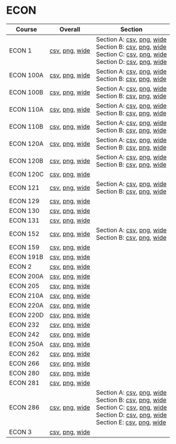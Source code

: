 # ECON

| Course | Overall | Section |
| ------ | ------- | ------- |
| ECON 1 | [csv](https://github.com/UCSD-Historical-Enrollment-Data/2024Fall/blob/main/overall/ECON%201.csv), [png](https://raw.githubusercontent.com/UCSD-Historical-Enrollment-Data/2024Fall/main/plot_overall/ECON%201.png), [wide](https://raw.githubusercontent.com/UCSD-Historical-Enrollment-Data/2024Fall/main/plot_overall_wide/ECON%201.png) | Section A: [csv](https://github.com/UCSD-Historical-Enrollment-Data/2024Fall/blob/main/section/ECON%201_A.csv), [png](https://raw.githubusercontent.com/UCSD-Historical-Enrollment-Data/2024Fall/main/plot_section/ECON%201_A.png), [wide](https://raw.githubusercontent.com/UCSD-Historical-Enrollment-Data/2024Fall/main/plot_section_wide/ECON%201_A.png)<br>Section B: [csv](https://github.com/UCSD-Historical-Enrollment-Data/2024Fall/blob/main/section/ECON%201_B.csv), [png](https://raw.githubusercontent.com/UCSD-Historical-Enrollment-Data/2024Fall/main/plot_section/ECON%201_B.png), [wide](https://raw.githubusercontent.com/UCSD-Historical-Enrollment-Data/2024Fall/main/plot_section_wide/ECON%201_B.png)<br>Section C: [csv](https://github.com/UCSD-Historical-Enrollment-Data/2024Fall/blob/main/section/ECON%201_C.csv), [png](https://raw.githubusercontent.com/UCSD-Historical-Enrollment-Data/2024Fall/main/plot_section/ECON%201_C.png), [wide](https://raw.githubusercontent.com/UCSD-Historical-Enrollment-Data/2024Fall/main/plot_section_wide/ECON%201_C.png)<br>Section D: [csv](https://github.com/UCSD-Historical-Enrollment-Data/2024Fall/blob/main/section/ECON%201_D.csv), [png](https://raw.githubusercontent.com/UCSD-Historical-Enrollment-Data/2024Fall/main/plot_section/ECON%201_D.png), [wide](https://raw.githubusercontent.com/UCSD-Historical-Enrollment-Data/2024Fall/main/plot_section_wide/ECON%201_D.png) |
| ECON 100A | [csv](https://github.com/UCSD-Historical-Enrollment-Data/2024Fall/blob/main/overall/ECON%20100A.csv), [png](https://raw.githubusercontent.com/UCSD-Historical-Enrollment-Data/2024Fall/main/plot_overall/ECON%20100A.png), [wide](https://raw.githubusercontent.com/UCSD-Historical-Enrollment-Data/2024Fall/main/plot_overall_wide/ECON%20100A.png) | Section A: [csv](https://github.com/UCSD-Historical-Enrollment-Data/2024Fall/blob/main/section/ECON%20100A_A.csv), [png](https://raw.githubusercontent.com/UCSD-Historical-Enrollment-Data/2024Fall/main/plot_section/ECON%20100A_A.png), [wide](https://raw.githubusercontent.com/UCSD-Historical-Enrollment-Data/2024Fall/main/plot_section_wide/ECON%20100A_A.png)<br>Section B: [csv](https://github.com/UCSD-Historical-Enrollment-Data/2024Fall/blob/main/section/ECON%20100A_B.csv), [png](https://raw.githubusercontent.com/UCSD-Historical-Enrollment-Data/2024Fall/main/plot_section/ECON%20100A_B.png), [wide](https://raw.githubusercontent.com/UCSD-Historical-Enrollment-Data/2024Fall/main/plot_section_wide/ECON%20100A_B.png) |
| ECON 100B | [csv](https://github.com/UCSD-Historical-Enrollment-Data/2024Fall/blob/main/overall/ECON%20100B.csv), [png](https://raw.githubusercontent.com/UCSD-Historical-Enrollment-Data/2024Fall/main/plot_overall/ECON%20100B.png), [wide](https://raw.githubusercontent.com/UCSD-Historical-Enrollment-Data/2024Fall/main/plot_overall_wide/ECON%20100B.png) | Section A: [csv](https://github.com/UCSD-Historical-Enrollment-Data/2024Fall/blob/main/section/ECON%20100B_A.csv), [png](https://raw.githubusercontent.com/UCSD-Historical-Enrollment-Data/2024Fall/main/plot_section/ECON%20100B_A.png), [wide](https://raw.githubusercontent.com/UCSD-Historical-Enrollment-Data/2024Fall/main/plot_section_wide/ECON%20100B_A.png)<br>Section B: [csv](https://github.com/UCSD-Historical-Enrollment-Data/2024Fall/blob/main/section/ECON%20100B_B.csv), [png](https://raw.githubusercontent.com/UCSD-Historical-Enrollment-Data/2024Fall/main/plot_section/ECON%20100B_B.png), [wide](https://raw.githubusercontent.com/UCSD-Historical-Enrollment-Data/2024Fall/main/plot_section_wide/ECON%20100B_B.png) |
| ECON 110A | [csv](https://github.com/UCSD-Historical-Enrollment-Data/2024Fall/blob/main/overall/ECON%20110A.csv), [png](https://raw.githubusercontent.com/UCSD-Historical-Enrollment-Data/2024Fall/main/plot_overall/ECON%20110A.png), [wide](https://raw.githubusercontent.com/UCSD-Historical-Enrollment-Data/2024Fall/main/plot_overall_wide/ECON%20110A.png) | Section A: [csv](https://github.com/UCSD-Historical-Enrollment-Data/2024Fall/blob/main/section/ECON%20110A_A.csv), [png](https://raw.githubusercontent.com/UCSD-Historical-Enrollment-Data/2024Fall/main/plot_section/ECON%20110A_A.png), [wide](https://raw.githubusercontent.com/UCSD-Historical-Enrollment-Data/2024Fall/main/plot_section_wide/ECON%20110A_A.png)<br>Section B: [csv](https://github.com/UCSD-Historical-Enrollment-Data/2024Fall/blob/main/section/ECON%20110A_B.csv), [png](https://raw.githubusercontent.com/UCSD-Historical-Enrollment-Data/2024Fall/main/plot_section/ECON%20110A_B.png), [wide](https://raw.githubusercontent.com/UCSD-Historical-Enrollment-Data/2024Fall/main/plot_section_wide/ECON%20110A_B.png) |
| ECON 110B | [csv](https://github.com/UCSD-Historical-Enrollment-Data/2024Fall/blob/main/overall/ECON%20110B.csv), [png](https://raw.githubusercontent.com/UCSD-Historical-Enrollment-Data/2024Fall/main/plot_overall/ECON%20110B.png), [wide](https://raw.githubusercontent.com/UCSD-Historical-Enrollment-Data/2024Fall/main/plot_overall_wide/ECON%20110B.png) | Section A: [csv](https://github.com/UCSD-Historical-Enrollment-Data/2024Fall/blob/main/section/ECON%20110B_A.csv), [png](https://raw.githubusercontent.com/UCSD-Historical-Enrollment-Data/2024Fall/main/plot_section/ECON%20110B_A.png), [wide](https://raw.githubusercontent.com/UCSD-Historical-Enrollment-Data/2024Fall/main/plot_section_wide/ECON%20110B_A.png)<br>Section B: [csv](https://github.com/UCSD-Historical-Enrollment-Data/2024Fall/blob/main/section/ECON%20110B_B.csv), [png](https://raw.githubusercontent.com/UCSD-Historical-Enrollment-Data/2024Fall/main/plot_section/ECON%20110B_B.png), [wide](https://raw.githubusercontent.com/UCSD-Historical-Enrollment-Data/2024Fall/main/plot_section_wide/ECON%20110B_B.png) |
| ECON 120A | [csv](https://github.com/UCSD-Historical-Enrollment-Data/2024Fall/blob/main/overall/ECON%20120A.csv), [png](https://raw.githubusercontent.com/UCSD-Historical-Enrollment-Data/2024Fall/main/plot_overall/ECON%20120A.png), [wide](https://raw.githubusercontent.com/UCSD-Historical-Enrollment-Data/2024Fall/main/plot_overall_wide/ECON%20120A.png) | Section A: [csv](https://github.com/UCSD-Historical-Enrollment-Data/2024Fall/blob/main/section/ECON%20120A_A.csv), [png](https://raw.githubusercontent.com/UCSD-Historical-Enrollment-Data/2024Fall/main/plot_section/ECON%20120A_A.png), [wide](https://raw.githubusercontent.com/UCSD-Historical-Enrollment-Data/2024Fall/main/plot_section_wide/ECON%20120A_A.png)<br>Section B: [csv](https://github.com/UCSD-Historical-Enrollment-Data/2024Fall/blob/main/section/ECON%20120A_B.csv), [png](https://raw.githubusercontent.com/UCSD-Historical-Enrollment-Data/2024Fall/main/plot_section/ECON%20120A_B.png), [wide](https://raw.githubusercontent.com/UCSD-Historical-Enrollment-Data/2024Fall/main/plot_section_wide/ECON%20120A_B.png) |
| ECON 120B | [csv](https://github.com/UCSD-Historical-Enrollment-Data/2024Fall/blob/main/overall/ECON%20120B.csv), [png](https://raw.githubusercontent.com/UCSD-Historical-Enrollment-Data/2024Fall/main/plot_overall/ECON%20120B.png), [wide](https://raw.githubusercontent.com/UCSD-Historical-Enrollment-Data/2024Fall/main/plot_overall_wide/ECON%20120B.png) | Section A: [csv](https://github.com/UCSD-Historical-Enrollment-Data/2024Fall/blob/main/section/ECON%20120B_A.csv), [png](https://raw.githubusercontent.com/UCSD-Historical-Enrollment-Data/2024Fall/main/plot_section/ECON%20120B_A.png), [wide](https://raw.githubusercontent.com/UCSD-Historical-Enrollment-Data/2024Fall/main/plot_section_wide/ECON%20120B_A.png)<br>Section B: [csv](https://github.com/UCSD-Historical-Enrollment-Data/2024Fall/blob/main/section/ECON%20120B_B.csv), [png](https://raw.githubusercontent.com/UCSD-Historical-Enrollment-Data/2024Fall/main/plot_section/ECON%20120B_B.png), [wide](https://raw.githubusercontent.com/UCSD-Historical-Enrollment-Data/2024Fall/main/plot_section_wide/ECON%20120B_B.png) |
| ECON 120C | [csv](https://github.com/UCSD-Historical-Enrollment-Data/2024Fall/blob/main/overall/ECON%20120C.csv), [png](https://raw.githubusercontent.com/UCSD-Historical-Enrollment-Data/2024Fall/main/plot_overall/ECON%20120C.png), [wide](https://raw.githubusercontent.com/UCSD-Historical-Enrollment-Data/2024Fall/main/plot_overall_wide/ECON%20120C.png) |  |
| ECON 121 | [csv](https://github.com/UCSD-Historical-Enrollment-Data/2024Fall/blob/main/overall/ECON%20121.csv), [png](https://raw.githubusercontent.com/UCSD-Historical-Enrollment-Data/2024Fall/main/plot_overall/ECON%20121.png), [wide](https://raw.githubusercontent.com/UCSD-Historical-Enrollment-Data/2024Fall/main/plot_overall_wide/ECON%20121.png) | Section A: [csv](https://github.com/UCSD-Historical-Enrollment-Data/2024Fall/blob/main/section/ECON%20121_A.csv), [png](https://raw.githubusercontent.com/UCSD-Historical-Enrollment-Data/2024Fall/main/plot_section/ECON%20121_A.png), [wide](https://raw.githubusercontent.com/UCSD-Historical-Enrollment-Data/2024Fall/main/plot_section_wide/ECON%20121_A.png)<br>Section B: [csv](https://github.com/UCSD-Historical-Enrollment-Data/2024Fall/blob/main/section/ECON%20121_B.csv), [png](https://raw.githubusercontent.com/UCSD-Historical-Enrollment-Data/2024Fall/main/plot_section/ECON%20121_B.png), [wide](https://raw.githubusercontent.com/UCSD-Historical-Enrollment-Data/2024Fall/main/plot_section_wide/ECON%20121_B.png) |
| ECON 129 | [csv](https://github.com/UCSD-Historical-Enrollment-Data/2024Fall/blob/main/overall/ECON%20129.csv), [png](https://raw.githubusercontent.com/UCSD-Historical-Enrollment-Data/2024Fall/main/plot_overall/ECON%20129.png), [wide](https://raw.githubusercontent.com/UCSD-Historical-Enrollment-Data/2024Fall/main/plot_overall_wide/ECON%20129.png) |  |
| ECON 130 | [csv](https://github.com/UCSD-Historical-Enrollment-Data/2024Fall/blob/main/overall/ECON%20130.csv), [png](https://raw.githubusercontent.com/UCSD-Historical-Enrollment-Data/2024Fall/main/plot_overall/ECON%20130.png), [wide](https://raw.githubusercontent.com/UCSD-Historical-Enrollment-Data/2024Fall/main/plot_overall_wide/ECON%20130.png) |  |
| ECON 131 | [csv](https://github.com/UCSD-Historical-Enrollment-Data/2024Fall/blob/main/overall/ECON%20131.csv), [png](https://raw.githubusercontent.com/UCSD-Historical-Enrollment-Data/2024Fall/main/plot_overall/ECON%20131.png), [wide](https://raw.githubusercontent.com/UCSD-Historical-Enrollment-Data/2024Fall/main/plot_overall_wide/ECON%20131.png) |  |
| ECON 152 | [csv](https://github.com/UCSD-Historical-Enrollment-Data/2024Fall/blob/main/overall/ECON%20152.csv), [png](https://raw.githubusercontent.com/UCSD-Historical-Enrollment-Data/2024Fall/main/plot_overall/ECON%20152.png), [wide](https://raw.githubusercontent.com/UCSD-Historical-Enrollment-Data/2024Fall/main/plot_overall_wide/ECON%20152.png) | Section A: [csv](https://github.com/UCSD-Historical-Enrollment-Data/2024Fall/blob/main/section/ECON%20152_A.csv), [png](https://raw.githubusercontent.com/UCSD-Historical-Enrollment-Data/2024Fall/main/plot_section/ECON%20152_A.png), [wide](https://raw.githubusercontent.com/UCSD-Historical-Enrollment-Data/2024Fall/main/plot_section_wide/ECON%20152_A.png)<br>Section B: [csv](https://github.com/UCSD-Historical-Enrollment-Data/2024Fall/blob/main/section/ECON%20152_B.csv), [png](https://raw.githubusercontent.com/UCSD-Historical-Enrollment-Data/2024Fall/main/plot_section/ECON%20152_B.png), [wide](https://raw.githubusercontent.com/UCSD-Historical-Enrollment-Data/2024Fall/main/plot_section_wide/ECON%20152_B.png) |
| ECON 159 | [csv](https://github.com/UCSD-Historical-Enrollment-Data/2024Fall/blob/main/overall/ECON%20159.csv), [png](https://raw.githubusercontent.com/UCSD-Historical-Enrollment-Data/2024Fall/main/plot_overall/ECON%20159.png), [wide](https://raw.githubusercontent.com/UCSD-Historical-Enrollment-Data/2024Fall/main/plot_overall_wide/ECON%20159.png) |  |
| ECON 191B | [csv](https://github.com/UCSD-Historical-Enrollment-Data/2024Fall/blob/main/overall/ECON%20191B.csv), [png](https://raw.githubusercontent.com/UCSD-Historical-Enrollment-Data/2024Fall/main/plot_overall/ECON%20191B.png), [wide](https://raw.githubusercontent.com/UCSD-Historical-Enrollment-Data/2024Fall/main/plot_overall_wide/ECON%20191B.png) |  |
| ECON 2 | [csv](https://github.com/UCSD-Historical-Enrollment-Data/2024Fall/blob/main/overall/ECON%202.csv), [png](https://raw.githubusercontent.com/UCSD-Historical-Enrollment-Data/2024Fall/main/plot_overall/ECON%202.png), [wide](https://raw.githubusercontent.com/UCSD-Historical-Enrollment-Data/2024Fall/main/plot_overall_wide/ECON%202.png) |  |
| ECON 200A | [csv](https://github.com/UCSD-Historical-Enrollment-Data/2024Fall/blob/main/overall/ECON%20200A.csv), [png](https://raw.githubusercontent.com/UCSD-Historical-Enrollment-Data/2024Fall/main/plot_overall/ECON%20200A.png), [wide](https://raw.githubusercontent.com/UCSD-Historical-Enrollment-Data/2024Fall/main/plot_overall_wide/ECON%20200A.png) |  |
| ECON 205 | [csv](https://github.com/UCSD-Historical-Enrollment-Data/2024Fall/blob/main/overall/ECON%20205.csv), [png](https://raw.githubusercontent.com/UCSD-Historical-Enrollment-Data/2024Fall/main/plot_overall/ECON%20205.png), [wide](https://raw.githubusercontent.com/UCSD-Historical-Enrollment-Data/2024Fall/main/plot_overall_wide/ECON%20205.png) |  |
| ECON 210A | [csv](https://github.com/UCSD-Historical-Enrollment-Data/2024Fall/blob/main/overall/ECON%20210A.csv), [png](https://raw.githubusercontent.com/UCSD-Historical-Enrollment-Data/2024Fall/main/plot_overall/ECON%20210A.png), [wide](https://raw.githubusercontent.com/UCSD-Historical-Enrollment-Data/2024Fall/main/plot_overall_wide/ECON%20210A.png) |  |
| ECON 220A | [csv](https://github.com/UCSD-Historical-Enrollment-Data/2024Fall/blob/main/overall/ECON%20220A.csv), [png](https://raw.githubusercontent.com/UCSD-Historical-Enrollment-Data/2024Fall/main/plot_overall/ECON%20220A.png), [wide](https://raw.githubusercontent.com/UCSD-Historical-Enrollment-Data/2024Fall/main/plot_overall_wide/ECON%20220A.png) |  |
| ECON 220D | [csv](https://github.com/UCSD-Historical-Enrollment-Data/2024Fall/blob/main/overall/ECON%20220D.csv), [png](https://raw.githubusercontent.com/UCSD-Historical-Enrollment-Data/2024Fall/main/plot_overall/ECON%20220D.png), [wide](https://raw.githubusercontent.com/UCSD-Historical-Enrollment-Data/2024Fall/main/plot_overall_wide/ECON%20220D.png) |  |
| ECON 232 | [csv](https://github.com/UCSD-Historical-Enrollment-Data/2024Fall/blob/main/overall/ECON%20232.csv), [png](https://raw.githubusercontent.com/UCSD-Historical-Enrollment-Data/2024Fall/main/plot_overall/ECON%20232.png), [wide](https://raw.githubusercontent.com/UCSD-Historical-Enrollment-Data/2024Fall/main/plot_overall_wide/ECON%20232.png) |  |
| ECON 242 | [csv](https://github.com/UCSD-Historical-Enrollment-Data/2024Fall/blob/main/overall/ECON%20242.csv), [png](https://raw.githubusercontent.com/UCSD-Historical-Enrollment-Data/2024Fall/main/plot_overall/ECON%20242.png), [wide](https://raw.githubusercontent.com/UCSD-Historical-Enrollment-Data/2024Fall/main/plot_overall_wide/ECON%20242.png) |  |
| ECON 250A | [csv](https://github.com/UCSD-Historical-Enrollment-Data/2024Fall/blob/main/overall/ECON%20250A.csv), [png](https://raw.githubusercontent.com/UCSD-Historical-Enrollment-Data/2024Fall/main/plot_overall/ECON%20250A.png), [wide](https://raw.githubusercontent.com/UCSD-Historical-Enrollment-Data/2024Fall/main/plot_overall_wide/ECON%20250A.png) |  |
| ECON 262 | [csv](https://github.com/UCSD-Historical-Enrollment-Data/2024Fall/blob/main/overall/ECON%20262.csv), [png](https://raw.githubusercontent.com/UCSD-Historical-Enrollment-Data/2024Fall/main/plot_overall/ECON%20262.png), [wide](https://raw.githubusercontent.com/UCSD-Historical-Enrollment-Data/2024Fall/main/plot_overall_wide/ECON%20262.png) |  |
| ECON 266 | [csv](https://github.com/UCSD-Historical-Enrollment-Data/2024Fall/blob/main/overall/ECON%20266.csv), [png](https://raw.githubusercontent.com/UCSD-Historical-Enrollment-Data/2024Fall/main/plot_overall/ECON%20266.png), [wide](https://raw.githubusercontent.com/UCSD-Historical-Enrollment-Data/2024Fall/main/plot_overall_wide/ECON%20266.png) |  |
| ECON 280 | [csv](https://github.com/UCSD-Historical-Enrollment-Data/2024Fall/blob/main/overall/ECON%20280.csv), [png](https://raw.githubusercontent.com/UCSD-Historical-Enrollment-Data/2024Fall/main/plot_overall/ECON%20280.png), [wide](https://raw.githubusercontent.com/UCSD-Historical-Enrollment-Data/2024Fall/main/plot_overall_wide/ECON%20280.png) |  |
| ECON 281 | [csv](https://github.com/UCSD-Historical-Enrollment-Data/2024Fall/blob/main/overall/ECON%20281.csv), [png](https://raw.githubusercontent.com/UCSD-Historical-Enrollment-Data/2024Fall/main/plot_overall/ECON%20281.png), [wide](https://raw.githubusercontent.com/UCSD-Historical-Enrollment-Data/2024Fall/main/plot_overall_wide/ECON%20281.png) |  |
| ECON 286 | [csv](https://github.com/UCSD-Historical-Enrollment-Data/2024Fall/blob/main/overall/ECON%20286.csv), [png](https://raw.githubusercontent.com/UCSD-Historical-Enrollment-Data/2024Fall/main/plot_overall/ECON%20286.png), [wide](https://raw.githubusercontent.com/UCSD-Historical-Enrollment-Data/2024Fall/main/plot_overall_wide/ECON%20286.png) | Section A: [csv](https://github.com/UCSD-Historical-Enrollment-Data/2024Fall/blob/main/section/ECON%20286_A.csv), [png](https://raw.githubusercontent.com/UCSD-Historical-Enrollment-Data/2024Fall/main/plot_section/ECON%20286_A.png), [wide](https://raw.githubusercontent.com/UCSD-Historical-Enrollment-Data/2024Fall/main/plot_section_wide/ECON%20286_A.png)<br>Section B: [csv](https://github.com/UCSD-Historical-Enrollment-Data/2024Fall/blob/main/section/ECON%20286_B.csv), [png](https://raw.githubusercontent.com/UCSD-Historical-Enrollment-Data/2024Fall/main/plot_section/ECON%20286_B.png), [wide](https://raw.githubusercontent.com/UCSD-Historical-Enrollment-Data/2024Fall/main/plot_section_wide/ECON%20286_B.png)<br>Section C: [csv](https://github.com/UCSD-Historical-Enrollment-Data/2024Fall/blob/main/section/ECON%20286_C.csv), [png](https://raw.githubusercontent.com/UCSD-Historical-Enrollment-Data/2024Fall/main/plot_section/ECON%20286_C.png), [wide](https://raw.githubusercontent.com/UCSD-Historical-Enrollment-Data/2024Fall/main/plot_section_wide/ECON%20286_C.png)<br>Section D: [csv](https://github.com/UCSD-Historical-Enrollment-Data/2024Fall/blob/main/section/ECON%20286_D.csv), [png](https://raw.githubusercontent.com/UCSD-Historical-Enrollment-Data/2024Fall/main/plot_section/ECON%20286_D.png), [wide](https://raw.githubusercontent.com/UCSD-Historical-Enrollment-Data/2024Fall/main/plot_section_wide/ECON%20286_D.png)<br>Section E: [csv](https://github.com/UCSD-Historical-Enrollment-Data/2024Fall/blob/main/section/ECON%20286_E.csv), [png](https://raw.githubusercontent.com/UCSD-Historical-Enrollment-Data/2024Fall/main/plot_section/ECON%20286_E.png), [wide](https://raw.githubusercontent.com/UCSD-Historical-Enrollment-Data/2024Fall/main/plot_section_wide/ECON%20286_E.png) |
| ECON 3 | [csv](https://github.com/UCSD-Historical-Enrollment-Data/2024Fall/blob/main/overall/ECON%203.csv), [png](https://raw.githubusercontent.com/UCSD-Historical-Enrollment-Data/2024Fall/main/plot_overall/ECON%203.png), [wide](https://raw.githubusercontent.com/UCSD-Historical-Enrollment-Data/2024Fall/main/plot_overall_wide/ECON%203.png) |  |
